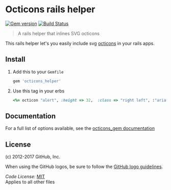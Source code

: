 # Octicons rails helper

[![Gem version](https://img.shields.io/gem/v/octicons_helper.svg)](https://rubygems.org/gems/octicons_helper)
[![Build Status](https://travis-ci.org/primer/octicons_helper.svg?branch=master)](https://travis-ci.org/primer/octicons_helper)

> A rails helper that inlines SVG octicons

This rails helper let's you easily include svg [octicons][octicons] in your rails apps.

## Install

1. Add this to your `Gemfile`

    ```rb
    gem 'octicons_helper'
    ```

3. Use this tag in your erbs

    ```rb
    <%= octicon "alert", :height => 32,  :class => "right left", :"aria-label" => "hi" %>
    ```

## Documentation

For a full list of options available, see the [octicons_gem documentation](https://github.com/primer/octicons_gem#documentation)

## License

(c) 2012-2017 GitHub, Inc.

When using the GitHub logos, be sure to follow the [GitHub logo guidelines](https://github.com/logos).

_Code License:_ [MIT](./LICENSE)  
Applies to all other files

[octicons]: https://github.com/primer/octicons
[octicons-docs]: https://octicons.github.com/
